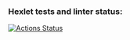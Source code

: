 ### Hexlet tests and linter status:
[![Actions Status](https://github.com/ivovch/js-async-project-lvl3/workflows/hexlet-check/badge.svg)](https://github.com/ivovch/js-async-project-lvl3/actions)